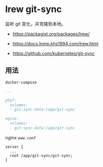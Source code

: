 # lrew git-sync

监听 git 变化，并克隆到本地。

* https://packagist.org/packages/lrew/
* https://docs.lnmp.khs1994.com/lrew.html

* https://github.com/kubernetes/git-sync

## 用法

`docker-compose`

```yaml
...

php7:
  volumes:
  - git-sync-data:/app/git-sync

nginx:
  volumes:
  - git-sync-data:/app/git-sync
```

nginx `www.conf`

```nginx
server {
  ...
  root /app/git-sync/git-sync;
}
```
